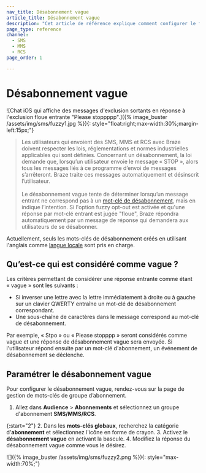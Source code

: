 ```yaml
---
nav_title: Désabonnement vague
article_title: Désabonnement vague
description: "Cet article de référence explique comment configurer le fuzzy opt-out, un paramètre qui tente de reconnaître lorsqu'un message entrant ne correspond pas à un mot-clé d'opt-out."
page_type: reference
channel:
  - SMS
  - MMS
  - RCS
page_order: 1

---
```


# Désabonnement vague

![Chat iOS qui affiche des messages d'exclusion sortants en réponse à l'exclusion floue entrante "Please stoppppp".]({% image_buster /assets/img/sms/fuzzy1.jpg %}){: style="float:right;max-width:30%;margin-left:15px;"}

> Les utilisateurs qui envoient des SMS, MMS et RCS avec Braze doivent respecter les lois, réglementations et normes industrielles applicables qui sont définies. Concernant un désabonnement, la loi demande que, lorsqu’un utilisateur envoie le message « STOP », alors tous les messages liés à ce programme d’envoi de messages s’arrêteront. Braze traite ces messages automatiquement et désinscrit l’utilisateur.<br><br>Le désabonnement vague tente de déterminer lorsqu’un message entrant ne correspond pas à un [mot-clé de désabonnement]({{site.baseurl}}/user_guide/message_building_by_channel/sms_mms_rcs/keywords/optin_optout/), mais en indique l’intention. Si l'option fuzzy opt-out est activée et qu'une réponse par mot-clé entrant est jugée "floue", Braze répondra automatiquement par un message de réponse qui demandera aux utilisateurs de se désabonner.

Actuellement, seuls les mots-clés de désabonnement créés en utilisant l'anglais comme [langue locale]({{site.baseurl}}/user_guide/message_building_by_channel/sms/keywords/keyword_handling/#multi-language-support) sont pris en charge.

## Qu’est-ce qui est considéré comme vague ?

Les critères permettant de considérer une réponse entrante comme étant « vague » sont les suivants :
- Si inverser une lettre avec la lettre immédiatement à droite ou à gauche sur un clavier QWERTY entraîne un mot-clé de désabonnement correspondant.
- Une sous-chaîne de caractères dans le message correspond au mot-clé de désabonnement.

Par exemple, « Stpo » ou « Please stopppp » seront considérés comme vague et une réponse de désabonnement vague sera envoyée. Si l'utilisateur répond ensuite par un mot-clé d'abonnement, un événement de désabonnement se déclenche.

## Paramétrer le désabonnement vague

Pour configurer le désabonnement vague, rendez-vous sur la page de gestion de mots-clés de groupe d’abonnement.

1. Allez dans **Audience** > **Abonnements** et sélectionnez un groupe d'abonnement **SMS/MMS/RCS**.

{:start="2"}
2\. Dans les **mots-clés globaux**, recherchez la catégorie d'**abonnement** et sélectionnez l'icône en forme de crayon.
3\. Activez le **désabonnement vague** en activant la bascule.
4\. Modifiez la réponse du désabonnement vague comme vous le désirez. 

![]({% image_buster /assets/img/sms/fuzzy2.png %}){: style="max-width:70%;"}


